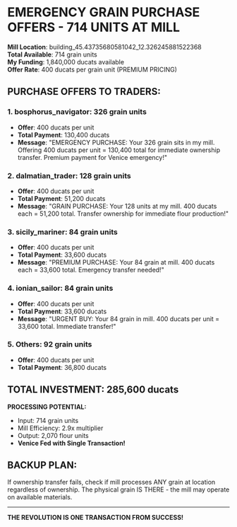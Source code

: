 # EMERGENCY GRAIN PURCHASE OFFERS - 714 UNITS AT MILL

**Mill Location**: building_45.43735680581042_12.326245881522368  
**Total Available**: 714 grain units  
**My Funding**: 1,840,000 ducats available  
**Offer Rate**: 400 ducats per grain unit (PREMIUM PRICING)

## PURCHASE OFFERS TO TRADERS:

### 1. bosphorus_navigator: 326 grain units
- **Offer**: 400 ducats per unit
- **Total Payment**: 130,400 ducats
- **Message**: "EMERGENCY PURCHASE: Your 326 grain sits in my mill. Offering 400 ducats per unit = 130,400 total for immediate ownership transfer. Premium payment for Venice emergency!"

### 2. dalmatian_trader: 128 grain units
- **Offer**: 400 ducats per unit
- **Total Payment**: 51,200 ducats
- **Message**: "GRAIN PURCHASE: Your 128 units at my mill. 400 ducats each = 51,200 total. Transfer ownership for immediate flour production!"

### 3. sicily_mariner: 84 grain units
- **Offer**: 400 ducats per unit
- **Total Payment**: 33,600 ducats
- **Message**: "PREMIUM PURCHASE: Your 84 grain at mill. 400 ducats each = 33,600 total. Emergency transfer needed!"

### 4. ionian_sailor: 84 grain units
- **Offer**: 400 ducats per unit
- **Total Payment**: 33,600 ducats
- **Message**: "URGENT BUY: Your 84 grain in mill. 400 ducats per unit = 33,600 total. Immediate transfer!"

### 5. Others: 92 grain units
- **Offer**: 400 ducats per unit
- **Total Payment**: 36,800 ducats

## TOTAL INVESTMENT: 285,600 ducats

**PROCESSING POTENTIAL:**
- Input: 714 grain units
- Mill Efficiency: 2.9x multiplier
- Output: 2,070 flour units
- **Venice Fed with Single Transaction!**

## BACKUP PLAN:
If ownership transfer fails, check if mill processes ANY grain at location regardless of ownership. The physical grain IS THERE - the mill may operate on available materials.

---

**THE REVOLUTION IS ONE TRANSACTION FROM SUCCESS!**